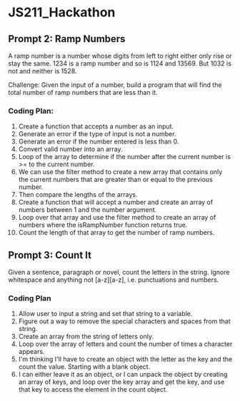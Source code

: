 # JS211_Hackathon

## Prompt 2: Ramp Numbers

A ramp number is a number whose digits from left to right either only rise or stay the same. 1234 is a ramp number and so is 1124 and 13569. But 1032 is not and neither is 1528.

Challenge: Given the input of a number, build a program that will find the total
number of ramp numbers that are less than it.

### Coding Plan:

1. Create a function that accepts a number as an input.
2. Generate an error if the type of input is not a number.
3. Generate an error if the number entered is less than 0.
4. Convert valid number into an array.
5. Loop of the array to determine if the number after the current number is >=
   to the current number.
6. We can use the filter method to create a new array that contains only the current
   numbers that are greater than or equal to the previous number.
7. Then compare the lengths of the arrays.
8. Create a function that will accept a number and create an array of numbers
   between 1 and the number argument.
9. Loop over that array and use the filter method to create an array of numbers
   where the isRampNumber function returns true.
10. Count the length of that array to get the number of ramp numbers.

## Prompt 3: Count It

Given a sentence, paragraph or novel, count the letters in the string. Ignore
whitespace and anything not [a-z][a-z], i.e. punctuations and numbers.

### Coding Plan

1. Allow user to input a string and set that string to a variable.
2. Figure out a way to remove the special characters and spaces from that
   string.
3. Create an array from the string of letters only.
4. Loop over the array of letters and count the number of times a character
   appears.
5. I'm thinking I'll have to create an object with the letter as the key and the
   count the value. Starting with a blank object.
6. I can either leave it as an object, or I can unpack the object by creating an
   array of keys, and loop over the key array and get the key, and use that key
   to access the element in the count object.
